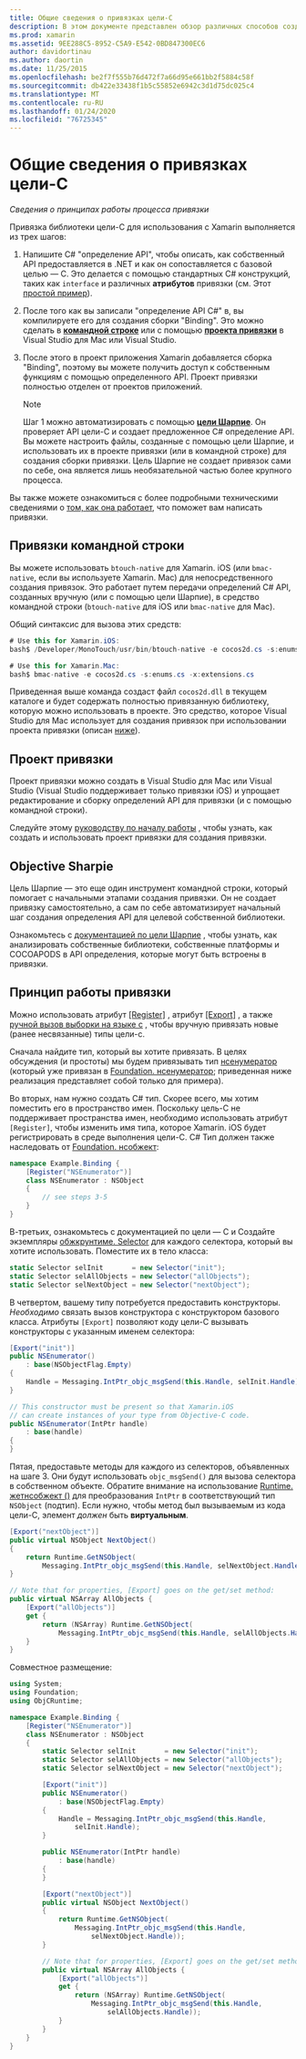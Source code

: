 ```yaml
---
title: Общие сведения о привязках цели-C
description: В этом документе представлен обзор различных способов создания C# привязок для кода цели-C, включая привязки командной строки, проекты привязки и целевые Шарпие. В нем также обсуждается принцип работы привязки.
ms.prod: xamarin
ms.assetid: 9EE288C5-8952-C5A9-E542-0BD847300EC6
author: davidortinau
ms.author: daortin
ms.date: 11/25/2015
ms.openlocfilehash: be2f7f555b76d472f7a66d95e661bb2f5884c58f
ms.sourcegitcommit: db422e33438f1b5c55852e6942c3d1d75dc025c4
ms.translationtype: MT
ms.contentlocale: ru-RU
ms.lasthandoff: 01/24/2020
ms.locfileid: "76725345"
---
```

# <a name="overview-of-objective-c-bindings"></a>Общие сведения о привязках цели-C

_Сведения о принципах работы процесса привязки_

Привязка библиотеки цели-C для использования с Xamarin выполняется из трех шагов:

1. Напишите C# "определение API", чтобы описать, как собственный API предоставляется в .NET и как он сопоставляется с базовой целью — C. Это делается с помощью стандартных C# конструкций, таких как `interface` и различных **атрибутов** привязки (см. Этот [простой пример](~/cross-platform/macios/binding/objective-c-libraries.md#Binding_an_API)).

2. После того как вы записали "определение API C#" в, вы компилируете его для создания сборки "Binding". Это можно сделать в [**командной строке**](#commandline) или с помощью [**проекта привязки**](#bindingproject) в Visual Studio для Mac или Visual Studio.

3. После этого в проект приложения Xamarin добавляется сборка "Binding", поэтому вы можете получить доступ к собственным функциям с помощью определенного API.
   Проект привязки полностью отделен от проектов приложений.

   > [!NOTE]
   > Шаг 1 можно автоматизировать с помощью [**цели Шарпие**](#objectivesharpie). Он проверяет API цели-C и создает предложенное C# определение API. Вы можете настроить файлы, созданные с помощью цели Шарпие, и использовать их в проекте привязки (или в командной строке) для создания сборки привязки. Цель Шарпие не создает привязок сами по себе, она является лишь необязательной частью более крупного процесса.

Вы также можете ознакомиться с более подробными техническими сведениями о [том, как она работает](#howitworks), что поможет вам написать привязки.

<a name="Command_Line_Bindings" /><a name="commandline" />

## <a name="command-line-bindings"></a>Привязки командной строки

Вы можете использовать `btouch-native` для Xamarin. iOS (или `bmac-native`, если вы используете Xamarin. Mac) для непосредственного создания привязок. Это работает путем передачи определений C# API, созданных вручную (или с помощью цели Шарпие), в средство командной строки (`btouch-native` для iOS или `bmac-native` для Mac).

Общий синтаксис для вызова этих средств:

```csharp
# Use this for Xamarin.iOS:
bash$ /Developer/MonoTouch/usr/bin/btouch-native -e cocos2d.cs -s:enums.cs -x:extensions.cs
```

```csharp
# Use this for Xamarin.Mac:
bash$ bmac-native -e cocos2d.cs -s:enums.cs -x:extensions.cs
```

Приведенная выше команда создаст файл `cocos2d.dll` в текущем каталоге и будет содержать полностью привязанную библиотеку, которую можно использовать в проекте. Это средство, которое Visual Studio для Mac использует для создания привязок при использовании проекта привязки (описан [ниже](#bindingproject)).

<a name="bindingproject" />

## <a name="binding-project"></a>Проект привязки

Проект привязки можно создать в Visual Studio для Mac или Visual Studio (Visual Studio поддерживает только привязки iOS) и упрощает редактирование и сборку определений API для привязки (и с помощью командной строки).

Следуйте этому [руководству по началу работы](~/cross-platform/macios/binding/objective-c-libraries.md#Getting_Started) , чтобы узнать, как создать и использовать проект привязки для создания привязки.

<a name="objectivesharpie" />

## <a name="objective-sharpie"></a>Objective Sharpie

Цель Шарпие — это еще один инструмент командной строки, который помогает с начальными этапами создания привязки. Он не создает привязку самостоятельно, а сам по себе автоматизирует начальный шаг создания определения API для целевой собственной библиотеки.

Ознакомьтесь с [документацией по цели Шарпие](~/cross-platform/macios/binding/objective-sharpie/index.md) , чтобы узнать, как анализировать собственные библиотеки, собственные платформы и COCOAPODS в API определения, которые могут быть встроены в привязки.

<a name="howitworks" />

## <a name="how-binding-works"></a>Принцип работы привязки

Можно использовать атрибут [[Register]](xref:Foundation.RegisterAttribute) , атрибут [[Export]](xref:Foundation.ExportAttribute) , а также [ручной вызов выборки на языке c](~/ios/internals/objective-c-selectors.md) , чтобы вручную привязать новые (ранее несвязанные) типы цели-c.

Сначала найдите тип, который вы хотите привязать. В целях обсуждения (и простоты) мы будем привязывать тип [нсенумератор](https://developer.apple.com/documentation/foundation/nsenumerator) (который уже привязан в [Foundation. нсенумератор](xref:Foundation.NSEnumerator); приведенная ниже реализация представляет собой только для примера).

Во вторых, нам нужно создать C# тип. Скорее всего, мы хотим поместить его в пространство имен. Поскольку цель-C не поддерживает пространства имен, необходимо использовать атрибут `[Register]`, чтобы изменить имя типа, которое Xamarin. iOS будет регистрировать в среде выполнения цели-C. C# Тип должен также наследовать от [Foundation. нсобжект](xref:Foundation.NSObject):

```csharp
namespace Example.Binding {
    [Register("NSEnumerator")]
    class NSEnumerator : NSObject
    {
        // see steps 3-5
    }
}
```

В-третьих, ознакомьтесь с документацией по цели — C и Создайте экземпляры [обжкрунтиме. Selector](xref:ObjCRuntime.Selector) для каждого селектора, который вы хотите использовать. Поместите их в тело класса:

```csharp
static Selector selInit       = new Selector("init");
static Selector selAllObjects = new Selector("allObjects");
static Selector selNextObject = new Selector("nextObject");
```

В четвертом, вашему типу потребуется предоставить конструкторы. *Необходимо* связать вызов конструктора с конструктором базового класса. Атрибуты `[Export]` позволяют коду цели-C вызывать конструкторы с указанным именем селектора:

```csharp
[Export("init")]
public NSEnumerator()
    : base(NSObjectFlag.Empty)
{
    Handle = Messaging.IntPtr_objc_msgSend(this.Handle, selInit.Handle);
}
```

```csharp
// This constructor must be present so that Xamarin.iOS
// can create instances of your type from Objective-C code.
public NSEnumerator(IntPtr handle)
    : base(handle)
{
}
```

Пятая, предоставьте методы для каждого из селекторов, объявленных на шаге 3. Они будут использовать `objc_msgSend()` для вызова селектора в собственном объекте. Обратите внимание на использование [Runtime. жетнсобжект ()](xref:ObjCRuntime.Runtime.GetNSObject*) для преобразования `IntPtr` в соответствующий тип `NSObject` (подтип). Если нужно, чтобы метод был вызываемым из кода цели-C, элемент *должен* быть **виртуальным**.

```csharp
[Export("nextObject")]
public virtual NSObject NextObject()
{
    return Runtime.GetNSObject(
        Messaging.IntPtr_objc_msgSend(this.Handle, selNextObject.Handle));
}
```

```csharp
// Note that for properties, [Export] goes on the get/set method:
public virtual NSArray AllObjects {
    [Export("allObjects")]
    get {
        return (NSArray) Runtime.GetNSObject(
            Messaging.IntPtr_objc_msgSend(this.Handle, selAllObjects.Handle));
    }
}
```

Совместное размещение:

```csharp
using System;
using Foundation;
using ObjCRuntime;

namespace Example.Binding {
    [Register("NSEnumerator")]
    class NSEnumerator : NSObject
    {
        static Selector selInit       = new Selector("init");
        static Selector selAllObjects = new Selector("allObjects");
        static Selector selNextObject = new Selector("nextObject");

        [Export("init")]
        public NSEnumerator()
            : base(NSObjectFlag.Empty)
        {
            Handle = Messaging.IntPtr_objc_msgSend(this.Handle,
                selInit.Handle);
        }

        public NSEnumerator(IntPtr handle)
            : base(handle)
        {
        }

        [Export("nextObject")]
        public virtual NSObject NextObject()
        {
            return Runtime.GetNSObject(
                Messaging.IntPtr_objc_msgSend(this.Handle,
                    selNextObject.Handle));
        }

        // Note that for properties, [Export] goes on the get/set method:
        public virtual NSArray AllObjects {
            [Export("allObjects")]
            get {
                return (NSArray) Runtime.GetNSObject(
                    Messaging.IntPtr_objc_msgSend(this.Handle,
                        selAllObjects.Handle));
            }
        }
    }
}
```
